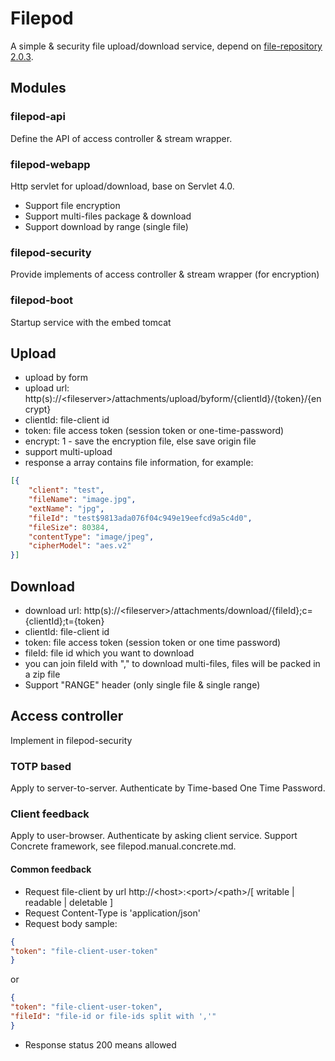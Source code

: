 # Filepod

A simple & security file upload/download service, depend on [file-repository 2.0.3](https://github.com/jusivv/file-repository).

## Modules

### filepod-api

Define the API of access controller & stream wrapper.

### filepod-webapp

Http servlet for upload/download, base on Servlet 4.0.

- Support file encryption
- Support multi-files package & download
- Support download by range (single file)

### filepod-security

Provide implements of access controller & stream wrapper (for encryption)

### filepod-boot

Startup service with the embed tomcat

## Upload

- upload by form
- upload url: http(s)://\<fileserver\>/attachments/upload/byform/{clientId}/{token}/{encrypt}
- clientId: file-client id
- token: file access token (session token or one-time-password)
- encrypt: 1 - save the encryption file, else save origin file
- support multi-upload
- response a array contains file information, for example:

```json
[{
    "client": "test",
    "fileName": "image.jpg",
    "extName": "jpg",
    "fileId": "test$9813ada076f04c949e19eefcd9a5c4d0",
    "fileSize": 80384,
    "contentType": "image/jpeg",
    "cipherModel": "aes.v2"
}]
```

## Download

- download url: http(s)://\<fileserver\>/attachments/download/{fileId};c={clientId};t={token}
- clientId: file-client id
- token: file access token (session token or one time password)
- fileId: file id which you want to download
- you can join fileId with "," to download multi-files, files will be packed in a zip file
- Support "RANGE" header (only single file & single range)

## Access controller

Implement in filepod-security

### TOTP based

Apply to server-to-server.
Authenticate by Time-based One Time Password.

### Client feedback

Apply to user-browser.
Authenticate by asking client service. 
Support Concrete framework, see filepod.manual.concrete.md.

#### Common feedback

- Request file-client by url http://\<host\>:\<port\>/\<path\>/\[ writable | readable | deletable \]
- Request Content-Type is 'application/json'
- Request body sample:

```JSON
{
"token": "file-client-user-token"
}
```
or
```JSON
{
"token": "file-client-user-token",
"fileId": "file-id or file-ids split with ','"
}
```

- Response status 200 means allowed
